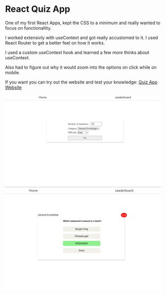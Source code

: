 # React Quiz App

One of my first React Apps, kept the CSS to a minimum and really wanted to focus on functionallity.

I worked extensivly with useContext and got really accustomed to it. I used React Router to get a better feel on how it works.

I used a custom useContext hook and learned a few more thinks about useContext.

Also had to figure out why it would zoom into the options on click while on mobile.

If you want you can try out the website and test your knowledge: [Quiz App Website](https://zweitomf.netlify.app/)

![img1](images/Screenshot_2.png)
![img2](images/Screenshot_3.png)
